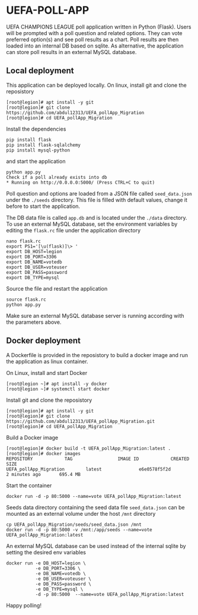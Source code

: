 # UEFA-POLL-APP
UEFA CHAMPIONS LEAGUE poll application written in Python (Flask).
Users will be prompted with a poll question and related options. They can vote preferred option(s) and see poll results as a chart. Poll results are then loaded into an internal DB based on sqlite. As alternative, the application can store poll results in an external MySQL database.


## Local deployment
This application can be deployed locally. On linux, install git and clone the reposistory

    [root@legion]# apt install -y git
    [root@legion]# git clone https://github.com/abdul12313/UEFA_pollApp_Migration
    [root@legion]# cd UEFA_pollApp_Migration

Install the dependencies

    pip install flask
    pip install flask-sqlalchemy
    pip install mysql-python

and start the application

    python app.py
    Check if a poll already exists into db
    * Running on http://0.0.0.0:5000/ (Press CTRL+C to quit)

Poll question and options are loaded from a JSON file called ``seed_data.json`` under the ``./seeds`` directory. This file is filled with default values, change it before to start the application.

The DB data file is called ``app.db`` and is located under the ``./data`` directory. To use an external MySQL database, set the environment variables by editing the ``flask.rc`` file under the application directory

    nano flask.rc
    export PS1='[\u(flask)]\> '
    export DB_HOST=legion
    export DB_PORT=3306
    export DB_NAME=votedb
    export DB_USER=voteuser
    export DB_PASS=password
    export DB_TYPE=mysql

Source the file and restart the application

    source flask.rc
    python app.py

Make sure an external MySQL database server is running according with the parameters above.

## Docker deployment
A Dockerfile is provided in the reposistory to build a docker image and run the application as linux container.

On Linux, install and start Docker

    [root@legion ~]# apt install -y docker
    [root@legion ~]# systemctl start docker

Install git and clone the reposistory

    [root@legion]# apt install -y git
    [root@legion]# git clone https://github.com/abdul12313/UEFA_pollApp_Migration.git
    [root@legion]# cd UEFA_pollApp_Migration

Build a Docker image

    [root@legion]# docker build -t UEFA_pollApp_Migration:latest .
    [root@legion]# docker images
    REPOSITORY            TAG                 IMAGE ID            CREATED             SIZE
    UEFA_pollApp_Migration        latest              e6e0578f5f2d        2 minutes ago       695.4 MB

Start the container

    docker run -d -p 80:5000 --name=vote UEFA_pollApp_Migration:latest

Seeds data directory containing the seed data file ``seed_data.json`` can be mounted as an external volume under the host ``/mnt`` directory

    cp UEFA_pollApp_Migration/seeds/seed_data.json /mnt
    docker run -d -p 80:5000 -v /mnt:/app/seeds --name=vote UEFA_pollApp_Migration:latest

An external MySQL database can be used instead of the internal sqlite by setting the desired env variables

    docker run -e DB_HOST=legion \
               -e DB_PORT=3306 \
               -e DB_NAME=votedb \
               -e DB_USER=voteuser \
               -e DB_PASS=password \
               -e DB_TYPE=mysql \
               -d -p 80:5000  --name=vote UEFA_pollApp_Migration:latest

 Happy polling!
